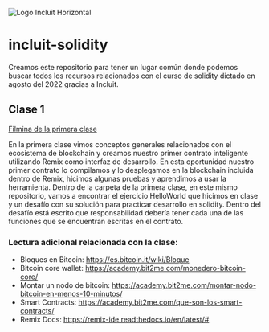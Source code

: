 ![Logo Incluit Horizontal](https://user-images.githubusercontent.com/51130069/186660674-b555cebc-60b7-4c3a-90a1-a15a5be5ada8.png)


# incluit-solidity

Creamos este repositorio para tener un lugar común donde podemos buscar todos los recursos relacionados con el curso de solidity dictado en agosto del 2022 gracias a Incluit.

## Clase 1

[Filmina de la primera clase](https://docs.google.com/presentation/d/1wsjzhdxYgnGAGH4wQ-Kj2yYttQn9M2HB8h259YbqSvw/edit#slide=id.p)

En la primera clase vimos conceptos generales relacionados con el ecosistema de blockchain y creamos nuestro primer contrato inteligente utilizando Remix como interfaz de desarrollo. En esta oportunidad nuestro primer contrato lo compilamos y lo desplegamos en la blockchain incluida dentro de Remix, hicimos algunas pruebas y aprendimos a usar la herramienta. 
Dentro de la carpeta de la primera clase, en este mismo repositorio, vamos a encontrar el ejercicio HelloWorld que hicimos en clase y un desafío con su solución para practicar desarrollo en solidity. Dentro del desafío está escrito que responsabilidad debería tener cada una de las funciones que se encuentran escritas en el contrato.

### Lectura adicional relacionada con la clase:

 - Bloques en Bitcoin:  https://es.bitcoin.it/wiki/Bloque
 - Bitcoin core wallet:  https://academy.bit2me.com/monedero-bitcoin-core/
 - Montar un nodo de bitcoin:  https://academy.bit2me.com/montar-nodo-bitcoin-en-menos-10-minutos/
 - Smart Contracts:  https://academy.bit2me.com/que-son-los-smart-contracts/
 - Remix Docs: https://remix-ide.readthedocs.io/en/latest/#
